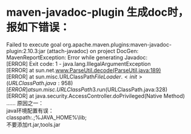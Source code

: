 # maven-javadoc-plugin 生成doc时，报如下错误：
Failed to execute goal org.apache.maven.plugins:maven-javadoc-plugin:2.10.3:jar (attach-javadoc) on project DocGen: MavenReportException: Error while generating Javadoc:  
[ERROR] Exit code: 1 - java.lang.IllegalArgumentException  
[ERROR] at sun.net.www.ParseUtil.decode(ParseUtil.java:189)  
[ERROR] at sun.misc.URLClassPath$FileLoader.<init>(URLClassPath.java:958)  
[ERROR] at sun.misc.URLClassPath$3.run(URLClassPath.java:328)  
[ERROR] at java.security.AccessController.doPrivileged(Native Method)  
......
原因之一：  
java环境配置有误：  
classpath:.;%JAVA_HOME%\lib;  
不要添加rt.jar,tools.jar
